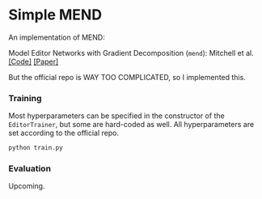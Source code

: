 # Simple MEND

An implementation of MEND:

Model Editor Networks with Gradient Decomposition (`mend`): Mitchell et al. [[Code]](https://github.com/eric-mitchell/mend) [[Paper]](https://arxiv.org/abs/2110.11309)

But the official repo is WAY TOO COMPLICATED, so I implemented this.

### Training

Most hyperparameters can be specified in the constructor of the `EditorTrainer`, but some are hard-coded as well. All hyperparameters are set according to the official repo.

```bash
python train.py
```

### Evaluation

Upcoming.
